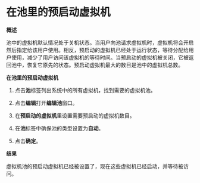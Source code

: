 # 在池里的预启动虚拟机

**概述**

池中的虚拟机默认情况处于关机状态。当用户向池请求虚拟机时，虚拟机将会开启然后指定给该用户使用。相反，预启动的虚拟机已经处于运行状态，等待分配给用户使用，减少了用户访问该虚拟机的等待时间。当预启动的虚拟机被关闭，它被返回池中，恢复它原先的状态。预启动虚拟机最大的数目是池中的虚拟机总数。

**在池里的预启动虚拟机**

1. 点击**池**标签列出系统中的所有虚拟机，找到需要的虚拟机池。

1. 点击**编辑**打开**编辑池**窗口。

1. 在**预启动的虚拟机**里设置需要预启动的虚拟机数目。

1. 在**池**标签中确保池的类型设置为**自动**。

1. 点击**确定**。

**结果**

虚拟机池的预启动虚拟机已经被设置了，现在这些虚拟机已经启动，并等待被访问。
